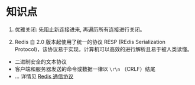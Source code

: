 # 知识点

1. 优雅关闭: 先阻止新连接进来, 再遍历所有连接进行关闭。

2. Redis 自 2.0 版本起使用了统一的协议 RESP (REdis Serialization Protocol)，该协议易于实现，计算机可以高效的进行解析且易于被人类读懂。
- 二进制安全的文本协议
- 客户端和服务器发送的命令或数据一律以 `\r\n` （CRLF）结尾
- ... 详情见 [Redis 通信协议](https://www.cnblogs.com/Finley/p/11923168.html#redis-%E9%80%9A%E4%BF%A1%E5%8D%8F%E8%AE%AE)


